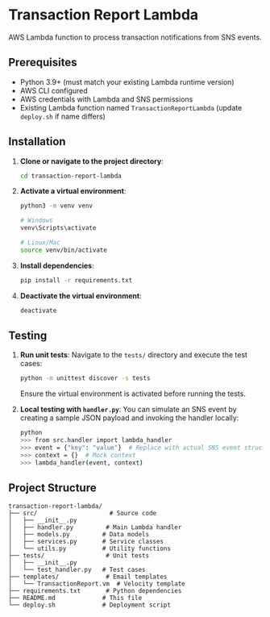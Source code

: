 # Transaction Report Lambda

AWS Lambda function to process transaction notifications from SNS events.

## Prerequisites
- Python 3.9+ (must match your existing Lambda runtime version)
- AWS CLI configured
- AWS credentials with Lambda and SNS permissions
- Existing Lambda function named `TransactionReportLambda` (update `deploy.sh` if name differs)

## Installation

1. **Clone or navigate to the project directory**:
   ```bash
   cd transaction-report-lambda
   ```

2. **Activate a virtual environment**:
   ```bash
   python3 -m venv venv
   
   # Windows
   venv\Scripts\activate

   # Linux/Mac
   source venv/bin/activate
   ```

3. **Install dependencies**:
   ```bash
   pip install -r requirements.txt
   ```

4. **Deactivate the virtual environment**:
   ```bash
   deactivate
   ```

## Testing

1. **Run unit tests**:
   Navigate to the `tests/` directory and execute the test cases:
   ```bash
   python -m unittest discover -s tests
   ```

   Ensure the virtual environment is activated before running the tests.

2. **Local testing with `handler.py`**:
   You can simulate an SNS event by creating a sample JSON payload and invoking the handler locally:
   ```bash
   python
   >>> from src.handler import lambda_handler
   >>> event = {"key": "value"}  # Replace with actual SNS event structure
   >>> context = {}  # Mock context
   >>> lambda_handler(event, context)
   ```

## Project Structure

```plaintext
transaction-report-lambda/
├── src/                    # Source code
│   ├── __init__.py
│   ├── handler.py         # Main Lambda handler
│   ├── models.py         # Data models
│   ├── services.py       # Service classes
│   └── utils.py          # Utility functions
├── tests/                 # Unit tests
│   ├── __init__.py
│   └── test_handler.py   # Test cases
├── templates/             # Email templates
│   └── TransactionReport.vm  # Velocity template
├── requirements.txt       # Python dependencies
├── README.md             # This file
└── deploy.sh             # Deployment script
```
